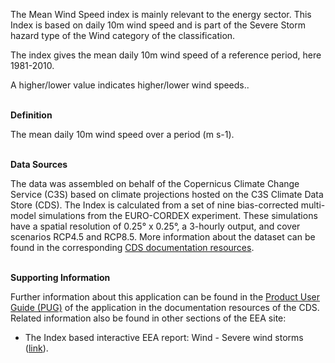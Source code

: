 The Mean Wind Speed index is mainly relevant to the energy sector. This Index is based on daily 10m wind speed and is part of the Severe Storm hazard type of the Wind category of the classification.

The index gives the mean daily 10m wind speed of a reference period, here 1981-2010.

A higher/lower value indicates higher/lower wind speeds..

<br />**Definition**

The mean daily 10m wind speed over a period (m s-1).

<br />**Data Sources**

The data was assembled on behalf of the Copernicus Climate Change Service (C3S) based on climate projections hosted on the C3S Climate Data Store (CDS). The Index is calculated from a set of nine bias-corrected multi-model simulations from the EURO-CORDEX experiment. These simulations have a spatial resolution of 0.25° x 0.25°, a 3-hourly output, and cover scenarios RCP4.5 and RCP8.5. More information about the dataset can be found in the corresponding [CDS documentation resources](https://cds.climate.copernicus.eu/cdsapp#!/dataset/sis-energy-derived-projections).

<br />**Supporting Information**

Further information about this application can be found in the [Product User Guide (PUG)](https://datastore.copernicus-climate.eu/documents/ecde/23-ecde-app-mean-wind-speed-v1.0.pdf) of the application in the documentation resources of the CDS.
Related information also be found in other sections of the EEA site:

- The Index based interactive EEA report: Wind - Severe wind storms ([link](https://www.eea.europa.eu/publications/europes-changing-climate-hazards-1/wind/wind-severe-windstorms)).
